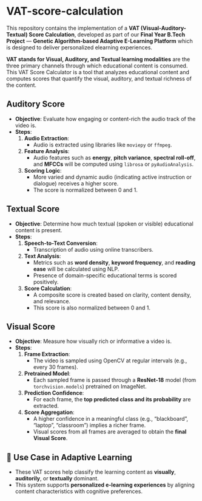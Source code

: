# VAT-score-calculation

This repository contains the implementation of a **VAT (Visual-Auditory-Textual) Score Calculation**, developed as part of our **Final Year B.Tech Project** —  **Genetic Algorithm-based Adaptive E-Learning Platform** which is designed to deliver personalized elearning experiences.

**VAT stands for Visual, Auditory, and Textual learning modalities** are the three primary channels through which educational content is consumed. This VAT Score Calculator is a tool that analyzes educational content and computes scores that quantify the visual, auditory, and textual richness of the content.

## Auditory Score

- **Objective**: Evaluate how engaging or content-rich the audio track of the video is.
- **Steps**:
  1. **Audio Extraction**:
     - Audio is extracted using libraries like `moviepy` or `ffmpeg`.
  2. **Feature Analysis**:
     - Audio features such as **energy**, **pitch variance**, **spectral roll-off**, and **MFCCs** will be computed using `librosa` or `pyAudioAnalysis`.
  3. **Scoring Logic**:
     - More varied and dynamic audio (indicating active instruction or dialogue) receives a higher score.
     - The score is normalized between 0 and 1.
    
## Textual Score

- **Objective**: Determine how much textual (spoken or visible) educational content is present.
- **Steps**:
  1. **Speech-to-Text Conversion**:
     - Transcription of audio using online transcribers.
  2. **Text Analysis**:
     - Metrics such as **word density**, **keyword frequency**, and **reading ease** will be calculated using NLP.
     - Presence of domain-specific educational terms is scored positively.
  3. **Score Calculation**:
     - A composite score is created based on clarity, content density, and relevance.
     - This score is also normalized between 0 and 1.
    
## Visual Score

- **Objective**: Measure how visually rich or informative a video is.
- **Steps**:
  1. **Frame Extraction**:
     - The video is sampled using OpenCV at regular intervals (e.g., every 30 frames).
  2. **Pretrained Model**:
     - Each sampled frame is passed through a **ResNet-18** model (from `torchvision.models`) pretrained on ImageNet.
  3. **Prediction Confidence**:
     - For each frame, the **top predicted class and its probability** are extracted.
  4. **Score Aggregation**:
     - A higher confidence in a meaningful class (e.g., “blackboard”, “laptop”, “classroom”) implies a richer frame.
     - Visual scores from all frames are averaged to obtain the **final Visual Score**.


## 🧠 Use Case in Adaptive Learning

- These VAT scores help classify the learning content as **visually**, **auditorily**, or **textually** dominant.
- This system supports **personalized e-learning experiences** by aligning content characteristics with cognitive preferences.
